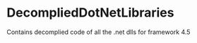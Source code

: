 DecompliedDotNetLibraries
=========================

Contains decomplied code of all the .net dlls for framework 4.5
